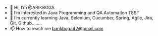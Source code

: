 - 👋 Hi, I’m @ARIKBOGA
- 👀 I’m interested in Java Programming and QA Automation TEST
- 🌱 I’m currently learning Java, Selenium, Cucumber, Spring, Agile, Jira, Git, Github........
- 📫 How to reach me barikboga42@gmail.com

<!---
ARIKBOGA/ARIKBOGA is a ✨ special ✨ repository because its `README.md` (this file) appears on your GitHub profile.
You can click the Preview link to take a look at your changes.
--->

